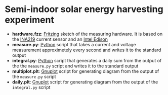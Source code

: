 # Semi-indoor solar energy harvesting experiment

* **hardware.fzz**: [Fritzing](http://fritzing.org/home/) sketch of the measuring hardware. It is based on the [INA219](https://learn.adafruit.com/adafruit-ina219-current-sensor-breakout/overview) current sensor and an [Intel Edison](https://software.intel.com/en-us/iot/hardware/edison)
* **measure.py**: [Python](https://www.python.org/) script that takes a current and voltage measurement approximetely every second and writes it to the standard output
* **integral.py**: [Python](https://www.python.org/) script that generates a daily sum from the output of the the `measure.py` script and writes it to the standard output
* **multiplot.plt**: [Gnuplot](http://www.gnuplot.info/) script for generating diagram from the output of the `measure.py` script
* **daily.plt**: [Gnuplot](http://www.gnuplot.info/) script for generating diagram from the output of the `integral.py` script
